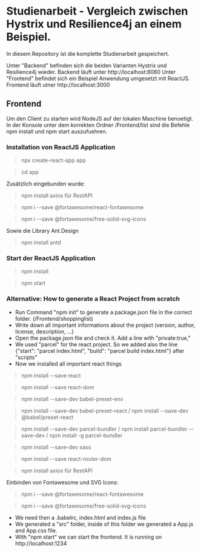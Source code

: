 # Studienarbeit - Vergleich zwischen Hystrix und Resilience4j an einem Beispiel.

In diesem Repository ist die komplette Studienarbeit gespeichert.

Unter "Backend" befinden sich die beiden Varianten Hystrix und Resilience4j wieder. Backend läuft unter http://localhost:8080
Unter "Frontend" befindet sich ein Beispiel Anwendung umgesetzt mit ReactJS. Frontend läuft utner http://localhost:3000

## Frontend ##
Um den Client zu starten wird NodeJS auf der lokalen Maschine benoetigt. In der Konsole unter dem korrekten Ordner /Frontend/list sind die Befehle npm install und npm start auszufuehren.

### Installation von ReactJS Application ###

> npx create-react-app app 

> cd app

Zusätzlich eingebunden wurde:
> npm install axios für RestAPI

> npm i --save @fortawesome/react-fontawesome

> npm i --save @fortawesome/free-solid-svg-icons

Sowie die Library Ant.Design
> npm install antd

### Start der ReactJS Application ###
> npm install

> npm start

### Alternative: How to generate a React Project from scratch ###

- Run Command "npm init" to generate a package.json file in the correct folder. (/Frontend/shoppinglist)
- Write down all important informations about the project (version, author, license, description, ...)
- Open the package.json file and check it. Add a line with "private:true,"
- We used "parcel" for the react project. So we added also the line {"start": "parcel index.html", "build": "parcel build index.html"} after "scripts"
- Now we installed all important react things
>  npm install --save react

>  npm install --save react-dom

>  npm install --save-dev babel-preset-env

>  npm install --save-dev babel-preset-react / npm install --save-dev @babel/preset-react

>  npm install --save-dev parcel-bundler / npm install parcel-bundler --save-dev / npm install -g parcel-bundler

>  npm install --save-dev sass

>  npm install --save react-router-dom

> npm install axios für RestAPI

Einbinden von Fontawesome und SVG Icons:

> npm i --save @fortawesome/react-fontawesome

> npm i --save @fortawesome/free-solid-svg-icons




- We need then a .babelrc, index.html and index.js file
- We generated a "src" folder, inside of this folder we generated a App.js and App.css file.
- With "npm start" we can start the frontend. It is running on http://localhost:1234




